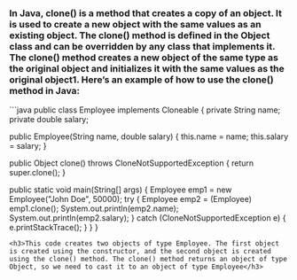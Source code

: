 <h3>In Java, clone() is a method that creates a copy of an object. It is used to create a new object with the same values as an existing object. The clone() method is defined in the Object class and can be overridden by any class that implements it. The clone() method creates a new object of the same type as the original object and initializes it with the same values as the original object1.
Here’s an example of how to use the clone() method in Java:</h3>
```java
public class Employee implements Cloneable {
   private String name;
   private double salary;

   public Employee(String name, double salary) {
      this.name = name;
      this.salary = salary;
   }

   public Object clone() throws CloneNotSupportedException {
      return super.clone();
   }

   public static void main(String[] args) {
      Employee emp1 = new Employee("John Doe", 50000);
      try {
         Employee emp2 = (Employee) emp1.clone();
         System.out.println(emp2.name);
         System.out.println(emp2.salary);
      } catch (CloneNotSupportedException e) {
         e.printStackTrace();
      }
   }
}
```
<h3>This code creates two objects of type Employee. The first object is created using the constructor, and the second object is created using the clone() method. The clone() method returns an object of type Object, so we need to cast it to an object of type Employee</h3>
